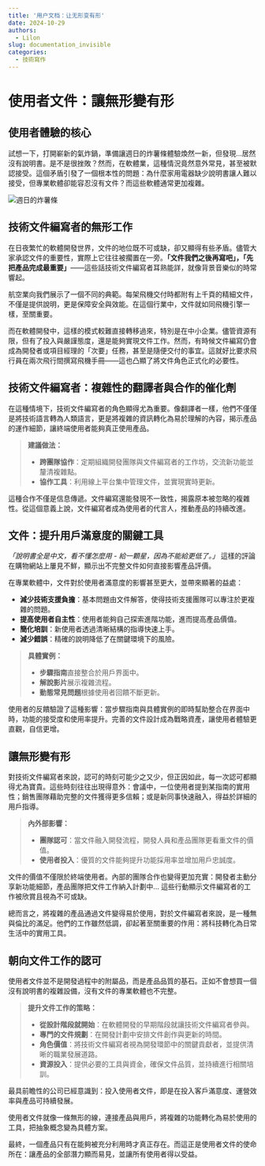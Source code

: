 ```yaml
---
title: '用户文档：让无形变有形'
date: 2024-10-29
authors:
  - Lilon
slug: documentation_invisible
categories:
  - 技術寫作
---
```


# 使用者文件：讓無形變有形

## 使用者體驗的核心

試想一下，打開嶄新的氣炸鍋，準備讓週日的炸薯條體驗煥然一新，但發現…居然沒有說明書。是不是很挫敗？然而，在軟體業，這種情況竟然意外常見，甚至被默認接受。這個矛盾引發了一個根本性的問題：為什麼家用電器缺少說明書讓人難以接受，但專業軟體卻能容忍沒有文件？而這些軟體通常更加複雜。

<!-- more -->

![週日的炸薯條](https://images-wixmp-ed30a86b8c4ca887773594c2.wixmp.com/f/09c917d0-f5ca-4b29-a706-5e3ed5489e13/digxdt1-eea75aba-95b2-4732-aa06-35af6a02ef3f.jpg/v1/fill/w_997,h_802,q_70,strp/sunday_chips_by_li__lon_digxdt1-pre.jpg?token=eyJ0eXAiOiJKV1QiLCJhbGciOiJIUzI1NiJ9.eyJzdWIiOiJ1cm46YXBwOjdlMGQxODg5ODIyNjQzNzNhNWYwZDQxNWVhMGQyNmUwIiwiaXNzIjoidXJuOmFwcDo3ZTBkMTg4OTgyMjY0MzczYTVmMGQ0MTVlYTBkMjZlMCIsIm9iaiI6W1t7ImhlaWdodCI6Ijw9OTY1IiwicGF0aCI6IlwvZlwvMDljOTE3ZDAtZjVjYS00YjI5LWE3MDYtNWUzZWQ1NDg5ZTEzXC9kaWd4ZHQxLWVlYTc1YWJhLTk1YjItNDczMi1hYTA2LTM1YWY2YTAyZWYzZi5qcGciLCJ3aWR0aCI6Ijw9MTIwMCJ9XV0sImF1ZCI6WyJ1cm46c2VydmljZTppbWFnZS5vcGVyYXRpb25zIl19.h2bpHmAZrh5a3WEDC9w9195HmPtfsY1dsC4YAFqSg7U)

## 技術文件編寫者的無形工作

在日夜繁忙的軟體開發世界，文件的地位既不可或缺，卻又顯得有些矛盾。儘管大家承認文件的重要性，實際上它往往被擱置在一旁。**「文件我們之後再寫吧」，「先把產品完成最重要」**——這些話技術文件編寫者耳熟能詳，就像背景音樂似的時常響起。

航空業向我們展示了一個不同的典範。每架飛機交付時都附有上千頁的精細文件，不僅是提供說明，更是保障安全與效能。在這個行業中，文件就如同飛機引擎一樣，至關重要。

而在軟體開發中，這樣的模式較難直接轉移過來，特別是在中小企業。儘管資源有限，但有了投入與嚴謹態度，還是能夠實現文件工作。然而，有時候文件編寫仍會成為開發者或項目經理的「次要」任務，甚至是隨便交付的事宜。這就好比要求飛行員在兩次飛行間撰寫飛機手冊——這也凸顯了將文件角色正式化的必要性。

## 技術文件編寫者：複雜性的翻譯者與合作的催化劑

在這種情境下，技術文件編寫者的角色顯得尤為重要。像翻譯者一樣，他們不僅僅是將技術語言轉為人類語言，更是將複雜的資訊轉化為易於理解的內容，揭示產品的運作細節，讓終端使用者能夠真正使用產品。

> **建議做法：**
>
> - **跨團隊協作**：定期組織開發團隊與文件編寫者的工作坊，交流新功能並釐清複雜點。
> - **協作工具**：利用線上平台集中管理文件，並實現實時更新。

這種合作不僅是信息傳遞。文件編寫還能發現不一致性，揭露原本被忽略的複雜性。從這個意義上說，文件編寫者成為使用者的代言人，推動產品的持續改進。

## 文件：提升用戶滿意度的關鍵工具

_「說明書全是中文，看不懂怎麼用 - 給一顆星，因為不能給更低了。」_ 這樣的評論在購物網站上屢見不鮮，顯示出不完整文件如何直接影響產品評價。

在專業軟體中，文件對於使用者滿意度的影響甚至更大，並帶來顯著的益處：

- **減少技術支援負擔**：基本問題由文件解答，使得技術支援團隊可以專注於更複雜的問題。
- **提高使用者自主性**：使用者能夠自己探索進階功能，進而提高產品價值。
- **簡化培訓**：新使用者透過清晰結構的指導快速上手。
- **減少錯誤**：精確的說明降低了在關鍵環境下的風險。

> **具體實例：**
>
> - **步驟指南**直接整合於用戶界面中。
> - **解說影片**展示複雜流程。
> - **動態常見問題**根據使用者回饋不斷更新。

使用者的反饋驗證了這種影響：當步驟指南與具體實例的即時幫助整合在界面中時，功能的接受度和使用率提升。完善的文件設計成為戰略資產，讓使用者體驗更直觀，自信更增。

## 讓無形變有形

對技術文件編寫者來說，認可的時刻可能少之又少，但正因如此，每一次認可都顯得尤為寶貴。這些時刻往往出現得意外：會議中，一位使用者提到某指南的實用性；銷售團隊藉助完整的文件獲得更多信賴；或是新同事快速融入，得益於詳細的用戶指導。

> **內外部影響：**
>
> - **團隊認可**：當文件融入開發流程，開發人員和產品團隊更看重文件的價值。
> - **使用者投入**：優質的文件能夠提升功能採用率並增加用戶忠誠度。

文件的價值不僅限於終端使用者。內部的團隊合作也變得更加充實：開發者主動分享新功能細節，產品團隊把文件工作納入計劃中… 這些行動顯示文件編寫者的工作被欣賞且視為不可或缺。

總而言之，將複雜的產品通過文件變得易於使用，對於文件編寫者來說，是一種無與倫比的滿足。他們的工作雖然低調，卻起著至關重要的作用：將科技轉化為日常生活中的實用工具。

## 朝向文件工作的認可

使用者文件並不是開發過程中的附屬品，而是產品品質的基石。正如不會想買一個沒有說明書的複雜設備，沒有文件的專業軟體也不完整。

> **提升文件工作的策略：**
>
> - **從設計階段就開始**：在軟體開發的早期階段就讓技術文件編寫者參與。
> - **專門的文件規劃**：在開發計劃中安排文件創作與更新的時間。
> - **角色價值**：將技術文件編寫者視為開發環節中的關鍵貢獻者，並提供清晰的職業發展道路。
> - **資源投入**：提供必要的工具與資金，確保文件品質，並持續進行相關培訓。

最具前瞻性的公司已經意識到：投入使用者文件，即是在投入客戶滿意度、運營效率與產品可持續發展。

使用者文件就像一條無形的線，連接產品與用戶，將複雜的功能轉化為易於使用的工具，把抽象概念變為具體方案。

最終，一個產品只有在能夠被充分利用時才真正存在。而這正是使用者文件的使命所在：讓產品的全部潛力顯而易見，並讓所有使用者得以受益。
